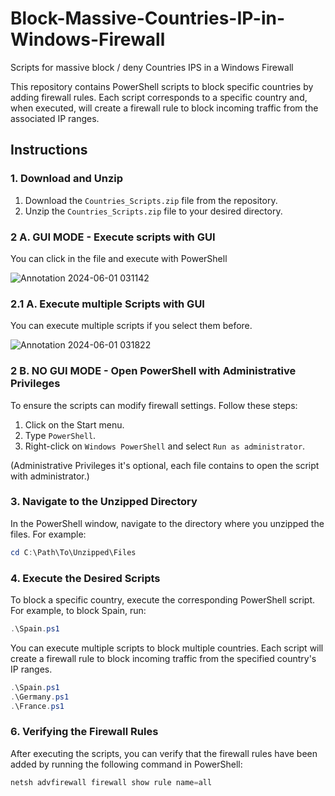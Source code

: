 # Block-Massive-Countries-IP-in-Windows-Firewall
Scripts for massive block / deny Countries IPS in a Windows Firewall 

This repository contains PowerShell scripts to block specific countries by adding firewall rules. Each script corresponds to a specific country and, when executed, will create a firewall rule to block incoming traffic from the associated IP ranges.

## Instructions

### 1. Download and Unzip

1. Download the `Countries_Scripts.zip` file from the repository.
2. Unzip the `Countries_Scripts.zip` file to your desired directory.

### 2 A. GUI MODE - Execute scripts with GUI

You can click in the file and execute with PowerShell

![Annotation 2024-06-01 031142](https://github.com/albertito009/Block-Massive-Countries-IP-in-Windows-Firewall/assets/91431288/b9a6f0be-120f-4799-88d9-6ba80d4d64d1)

### 2.1 A. Execute multiple Scripts with GUI

You can execute multiple scripts if you select them before.

![Annotation 2024-06-01 031822](https://github.com/albertito009/Block-Massive-Countries-IP-in-Windows-Firewall/assets/91431288/5c629b19-6940-4fe2-95f4-b9514e886c4d)

### 2 B. NO GUI MODE - Open PowerShell with Administrative Privileges

To ensure the scripts can modify firewall settings. Follow these steps:

1. Click on the Start menu.
2. Type `PowerShell`.
3. Right-click on `Windows PowerShell` and select `Run as administrator`.

(Administrative Privileges it's optional, each file contains to open the script with administrator.)

### 3. Navigate to the Unzipped Directory

In the PowerShell window, navigate to the directory where you unzipped the files. For example:

```powershell
cd C:\Path\To\Unzipped\Files
```
### 4. Execute the Desired Scripts

To block a specific country, execute the corresponding PowerShell script. For example, to block Spain, run:

```powershell
.\Spain.ps1
```

You can execute multiple scripts to block multiple countries. Each script will create a firewall rule to block incoming traffic from the specified country's IP ranges.

```powershell
.\Spain.ps1
.\Germany.ps1
.\France.ps1
```

### 6. Verifying the Firewall Rules

After executing the scripts, you can verify that the firewall rules have been added by running the following command in PowerShell:
```powershell
netsh advfirewall firewall show rule name=all
```   



